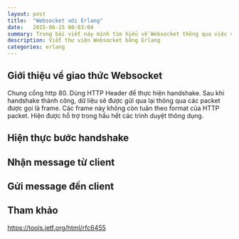 ```yaml
---
layout: post
title:  "Websocket với Erlang"
date:   2015-06-15 00:03:04
summary: Trong bài viết này mình tìm hiểu về Websocket thông qua việc viết server Websocket dùng Erlang.
description: Viết thư viện Websocket bằng Erlang
categories: erlang
---
```


## Giới thiệu về giao thức Websocket

Chung cổng http 80.
Dùng HTTP Header để thực hiện handshake.
Sau khi handshake thành công, dữ liệu sẽ được gửi qua lại thông qua các packet được gọi là frame.
Các frame này không còn tuân theo format của HTTP packet.
Hiện được hỗ trợ trong hầu hết các trình duyệt thông dụng.

## Hiện thực bước handshake

## Nhận message từ client

## Gửi message đến client

## Tham khảo

https://tools.ietf.org/html/rfc6455
